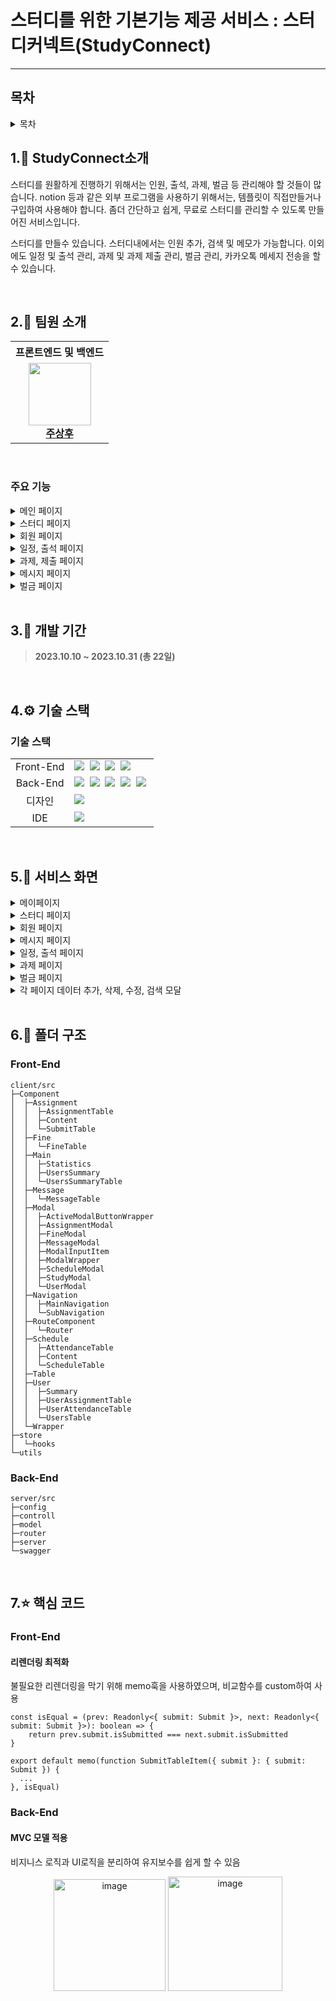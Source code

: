 # 스터디를 위한 기본기능 제공 서비스 : 스터디커넥트(StudyConnect)
---
## 목차
<details>
  <summary>목차</summary>

  1. StudyConnect 소개
  2. 팀원 소개
  3. 개발 기간
  4. 기술 스택
  5. 서비스 화면면
  6. 폴더 구조
  7. 핵심 코드
</details>

## 1.📱 StudyConnect소개
<div align="center">
  
</div>

스터디를 원활하게 진행하기 위해서는 인원, 출석, 과제, 벌금 등 관리해야 할 것들이 많습니다. notion 등과 같은 외부 프로그램을 사용하기 위해서는, 템플릿이 직접만들거나 구입하여 사용해야 합니다. 좀더 간단하고 쉽게, 무료로 스터디를 관리할 수 있도록 만들어진 서비스입니다.

스터디를 만들수 있습니다. 스터디내에서는 인원 추가, 검색 및 메모가 가능합니다. 이외에도 일정 및 출석 관리, 과제 및 과제 제출 관리, 벌금 관리, 카카오톡 메세지 전송을 할 수 있습니다.

<br />

## 2.🤼 팀원 소개
<table>
  <tbody>
    <tr>
      <th scope="col" colspan="3">프론트엔드 및 백엔드</th>
    </tr>
    <tr>
      <td align="center"><a href="https://github.com/learnttuce0321"><img src="https://github.com/learnttuce0321.png" width="100px;" alt=""/><br /><b>주상후</b></a><br /></td>
    </tr>
  </tbody>
</table>

<br />

### 주요 기능

<details>
  <summary>메인 페이지</summary>
  
  - 스터디 추가•삭제 기능
    
</details>

<details>
  <summary>스터디 페이지</summary>
  
  - 회원 정보(출석률, 과제제출률), 일정 요약 페이지
    
</details>

<details>
  <summary>회원 페이지</summary>
  
  - 스터디 회원 추가 
  - 검색 기능 
  - 회원 메모 기능

</details>

<details>
  <summary>일정, 출석 페이지</summary>
  
  - 스터디 일정 추가 기능
  - 스터디 일정 삭제 기능
  - 스터디 일정 수정 기능
  - 일정별 회원 출석 체크 기능
    
</details>

<details>
  <summary>과제, 제출 페이지</summary>
  
  - 스터디 과제 추가 기능
  - 스터디 과제 삭제 기능
  - 스터디 과제 수정 기능
  - 과제별 회원 제출 체크 기능
    
</details>

<details>
  <summary>메시지 페이지</summary>
  
  - 스터디 회원에게 메세지 작성 기능(카카오톡 전송)
    
</details>

<details>
  <summary>벌금 페이지</summary>
  
  - 벌금 추가 기능
  - 벌금 삭제 기능
  - 벌금 수정 기능
  - 벌금 제출 체크 기능
    
</details>

<br />

## 3.📆 개발 기간
> **2023.10.10 ~ 2023.10.31 (총 22일)**

<br />

## 4.⚙️ 기술 스택
### 기술 스택
<table>
  <tr>
    <td align="center">Front-End</td>
    <td>
      <a href="https://github.com/learnttuce0321" target="_blank"><img src="https://img.shields.io/badge/React-61DAFB?style=for-the-badge&logo=react&logoColor=white"/></a>&nbsp
<a href="https://github.com/learnttuce0321" target="_blank"><img src="https://img.shields.io/badge/Typescript-3178C6?style=for-the-badge&logo=typescript&logoColor=white"/></a>&nbsp
<a href="https://github.com/learnttuce0321" target="_blank"><img src="https://img.shields.io/badge/Redux-764ABC?style=for-the-badge&logo=redux&logoColor=white"/></a>&nbsp
<a href="https://github.com/learnttuce0321" target="_blank"><img src="https://img.shields.io/badge/Styledcomponents-DB7093?style=for-the-badge&logo=styledcomponents&logoColor=white"/></a>&nbsp
    </td>
  </tr>
  <tr>
    <td align="center">Back-End</td>
    <td>
<a href="https://github.com/learnttuce0321" target="_blank"><img src="https://img.shields.io/badge/Express-000000?style=for-the-badge&logo=express&logoColor=white"/></a>&nbsp
<a href="https://github.com/learnttuce0321" target="_blank"><img src="https://img.shields.io/badge/TypeOrm-262626?style=for-the-badge/"></a>&nbsp
<a href="https://github.com/learnttuce0321" target="_blank"><img src="https://img.shields.io/badge/Mysql-4479A1?style=for-the-badge&logo=mysql&logoColor=white"/></a>&nbsp
<a href="https://github.com/learnttuce0321" target="_blank"><img src="https://img.shields.io/badge/Amazonec2-FF9900?style=for-the-badge&logo=amazonec2&logoColor=white"/></a>&nbsp
<a href="https://github.com/learnttuce0321" target="_blank"><img src="https://img.shields.io/badge/Amazonrds-527FFF?style=for-the-badge&logo=amazonrds&logoColor=white"/></a>&nbsp
    </td>
  </tr>
  <tr>
     <td align="center">디자인</td>
     <td>
       <span><img src="https://img.shields.io/badge/Figma-d90f42?style=for-the-badge&logo=Figma&logoColor=white"/></span>&nbsp
     </td>
  </tr>
  <tr>
   <td align="center">IDE</td>
   <td>
      <span><img src="https://img.shields.io/badge/VSCode-007ACC?style=for-the-badge&logo=Visual%20Studio%20Code&logoColor=white"/></span>&nbsp
  </tr>
</table>

<br />

## 5.🔧 서비스 화면

<details>

<summary>메이페이지</summary>

<img width="1280" alt="image" src="https://github.com/learnttuce0321/studyUserClient/assets/138414160/5b555ffc-ca76-4e8d-8d09-deeffe3dcf37">

</details>

<details>

<summary>스터디 페이지</summary>

<img width="1280" alt="image" src="https://github.com/learnttuce0321/studyUserClient/assets/138414160/610e645f-77f9-4960-bc86-2e374f30727e">

</details>

<details>

<summary>회원 페이지</summary>

<img width="1280" alt="image" src="https://github.com/learnttuce0321/studyUserClient/assets/138414160/82e4033a-d006-4611-9b1d-97a09965569b">

</details>

<details>

<summary>메시지 페이지</summary>

<img width="1280" alt="image" src="https://github.com/learnttuce0321/studyUserClient/assets/138414160/f1096120-4684-49a2-bc79-9b6a4632ef93">

</details>

<details>

<summary>일정, 출석 페이지</summary>

<img width="1280" alt="image" src="https://github.com/learnttuce0321/studyUserClient/assets/138414160/8294752d-181a-4645-a381-b1a3c03926fa">
<img width="1280" alt="image" src="https://github.com/learnttuce0321/studyUserClient/assets/138414160/abe997b9-ccd2-4ffc-87bb-45b5d21413c6">

</details>

<details>

<summary>과제 페이지</summary>

<img width="1280" alt="image" src="https://github.com/learnttuce0321/studyUserClient/assets/138414160/56e4cc92-a07b-4a11-9a62-34e320e5ee10">
<img width="1280" alt="image" src="https://github.com/learnttuce0321/studyUserClient/assets/138414160/8b54d945-710e-44d4-983a-df9defcf965d">

</details>

<details>

<summary>벌금 페이지</summary>

<img width="1280" alt="image" src="https://github.com/learnttuce0321/studyUserClient/assets/138414160/9ac547d0-5a27-4fea-a711-dd88ae8462bf">

</details>

<details>

<summary>각 페이지 데이터 추가, 삭제, 수정, 검색 모달</summary>

<img width="1280" alt="image" src="https://github.com/learnttuce0321/studyUserClient/assets/138414160/47877119-7201-47ab-98c0-ec78b5d08850">
<img width="1280" alt="image" src="https://github.com/learnttuce0321/studyUserClient/assets/138414160/b6bf1e5b-18cc-43c1-a215-725320e0ad70">
<img width="1280" alt="image" src="https://github.com/learnttuce0321/studyUserClient/assets/138414160/fc4b701a-35a2-4c1b-85d6-9350eb598e64">
<img width="1280" alt="image" src="https://github.com/learnttuce0321/studyUserClient/assets/138414160/973c0799-caa2-42f8-a145-51237483483c">

</details>

<br />

## 6.📜 폴더 구조
### Front-End
```
client/src
├─Component
│  ├─Assignment
│  │  ├─AssignmentTable
│  │  ├─Content
│  │  └─SubmitTable
│  ├─Fine
│  │  └─FineTable
│  ├─Main
│  │  ├─Statistics
│  │  ├─UsersSummary
│  │  └─UsersSummaryTable
│  ├─Message
│  │  └─MessageTable
│  ├─Modal
│  │  ├─ActiveModalButtonWrapper
│  │  ├─AssignmentModal
│  │  ├─FineModal
│  │  ├─MessageModal
│  │  ├─ModalInputItem
│  │  ├─ModalWrapper
│  │  ├─ScheduleModal
│  │  ├─StudyModal
│  │  └─UserModal
│  ├─Navigation
│  │  ├─MainNavigation
│  │  └─SubNavigation
│  ├─RouteComponent
│  │  └─Router
│  ├─Schedule
│  │  ├─AttendanceTable
│  │  ├─Content
│  │  └─ScheduleTable
│  ├─Table
│  ├─User
│  │  ├─Summary
│  │  ├─UserAssignmentTable
│  │  ├─UserAttendanceTable
│  │  └─UsersTable
│  └─Wrapper
├─store
│  └─hooks
└─utils
```

### Back-End
```
server/src
├─config
├─controll
├─model
├─router
├─server
└─swagger
```

<br />

## 7.⭐️ 핵심 코드

### Front-End
#### 리렌더링 최적화
불필요한 리렌더링을 막기 위해 memo훅을 사용하였으며, 비교함수를 custom하여 사용

```
const isEqual = (prev: Readonly<{ submit: Submit }>, next: Readonly<{ submit: Submit }>): boolean => {
    return prev.submit.isSubmitted === next.submit.isSubmitted
}

export default memo(function SubmitTableItem({ submit }: { submit: Submit }) {
  ...
}, isEqual)
```

### Back-End
#### MVC 모델 적용
비지니스 로직과 UI로직을 분리하여 유지보수를 쉽게 할 수 있음

<div align="center">
  <img width="179" alt="image" src="https://github.com/learnttuce0321/StudyConnectClient/assets/138414160/a8fd88f4-003c-46e0-809d-425da5a1876d">
  <img width="183" alt="image" src="https://github.com/learnttuce0321/StudyConnectClient/assets/138414160/4a03c0f8-7ee5-41a8-83e9-ed43a78eff61">
</div>



